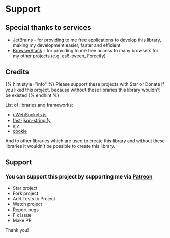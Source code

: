 # Support

## Special thanks to services

* [JetBrains](https://www.jetbrains.com) - for providing to me free applications to develop this library, making my development easier, faster and efficient
* [BrowserStack](https://www.browserstack.com) - for providing to me free access to many browsers for my other projects \(e.g. es6-tween, Forceify\)

## Credits

{% hint style="info" %}
Please support these projects with Star or Donate if you liked this project, because without these libraries this library wouldn't be existed
{% endhint %}

List of libraries and frameworks:

* [uWebSockets.js](https://github.com/uNetworking/uWebSockets.js)
* [fast-json-stringify](https://github.com/fastify/fast-json-stringify)
* [ajv](https://ajv.js.org/)
* [cookie](https://github.com/jshttp/cookie#readme)

And to other libraries which are used to create this library and without these libraries it wouldn't be possible to create this library.

## Support

### You can support this project by supporting me via [Patreon](https://www.patreon.com/dalisoft)

* Star project
* Fork project
* Add Tests to Project
* Watch project
* Report bugs
* Fix issue
* Make PR

Thank you!

